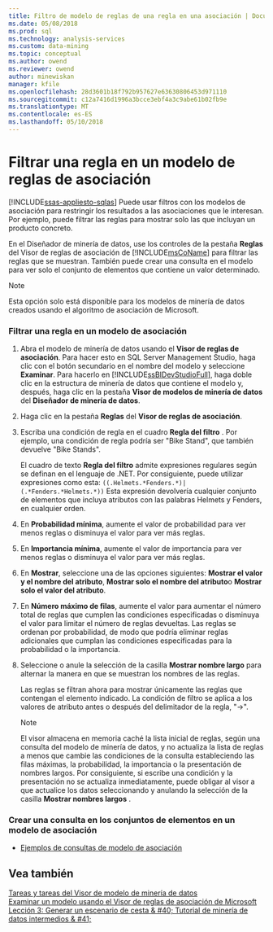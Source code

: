```yaml
---
title: Filtro de modelo de reglas de una regla en una asociación | Documentos de Microsoft
ms.date: 05/08/2018
ms.prod: sql
ms.technology: analysis-services
ms.custom: data-mining
ms.topic: conceptual
ms.author: owend
ms.reviewer: owend
author: minewiskan
manager: kfile
ms.openlocfilehash: 28d3601b18f792b957627e63630806453d971110
ms.sourcegitcommit: c12a7416d1996a3bcce3ebf4a3c9abe61b02fb9e
ms.translationtype: MT
ms.contentlocale: es-ES
ms.lasthandoff: 05/10/2018
---
```

# <a name="filter-a-rule-in-an-association-rules-model"></a>Filtrar una regla en un modelo de reglas de asociación
[!INCLUDE[ssas-appliesto-sqlas](../../includes/ssas-appliesto-sqlas.md)]
  Puede usar filtros con los modelos de asociación para restringir los resultados a las asociaciones que le interesan. Por ejemplo, puede filtrar las reglas para mostrar solo las que incluyan un producto concreto.  
  
 En el Diseñador de minería de datos, use los controles de la pestaña **Reglas** del Visor de reglas de asociación de [!INCLUDE[msCoName](../../includes/msconame-md.md)] para filtrar las reglas que se muestran.  También puede crear una consulta en el modelo para ver solo el conjunto de elementos que contiene un valor determinado.  
  
> [!NOTE]  
>  Esta opción solo está disponible para los modelos de minería de datos creados usando el algoritmo de asociación de Microsoft.  
  
### <a name="filter-a-rule-in-an-association-model"></a>Filtrar una regla en un modelo de asociación  
  
1.  Abra el modelo de minería de datos usando el **Visor de reglas de asociación**. Para hacer esto en SQL Server Management Studio, haga clic con el botón secundario en el nombre del modelo y seleccione **Examinar**. Para hacerlo en [!INCLUDE[ssBIDevStudioFull](../../includes/ssbidevstudiofull-md.md)], haga doble clic en la estructura de minería de datos que contiene el modelo y, después, haga clic en la pestaña **Visor de modelos de minería de datos** del **Diseñador de minería de datos**.  
  
2.  Haga clic en la pestaña **Reglas** del **Visor de reglas de asociación**.  
  
3.  Escriba una condición de regla en el cuadro **Regla del filtro** . Por ejemplo, una condición de regla podría ser "Bike Stand", que también devuelve "Bike Stands".  
  
     El cuadro de texto **Regla del filtro** admite expresiones regulares según se definan en el lenguaje de .NET. Por consiguiente, puede utilizar expresiones como esta: `((.Helmets.*Fenders.*)|(.*Fenders.*Helmets.*))` Esta expresión devolvería cualquier conjunto de elementos que incluya atributos con las palabras Helmets y Fenders, en cualquier orden.  
  
4.  En **Probabilidad mínima**, aumente el valor de probabilidad para ver menos reglas o disminuya el valor para ver más reglas.  
  
5.  En **Importancia mínima**, aumente el valor de importancia para ver menos reglas o disminuya el valor para ver más reglas.  
  
6.  En **Mostrar**, seleccione una de las opciones siguientes: **Mostrar el valor y el nombre del atributo**, **Mostrar solo el nombre del atributo**o **Mostrar solo el valor del atributo**.  
  
7.  En **Número máximo de filas**, aumente el valor para aumentar el número total de reglas que cumplen las condiciones especificadas o disminuya el valor para limitar el número de reglas devueltas. Las reglas se ordenan por probabilidad, de modo que podría eliminar reglas adicionales que cumplan las condiciones especificadas para la probabilidad o la importancia.  
  
8.  Seleccione o anule la selección de la casilla **Mostrar nombre largo** para alternar la manera en que se muestran los nombres de las reglas.  
  
     Las reglas se filtran ahora para mostrar únicamente las reglas que contengan el elemento indicado. La condición de filtro se aplica a los valores de atributo antes o después del delimitador de la regla, "->".  
  
    > [!NOTE]  
    >  El visor almacena en memoria caché la lista inicial de reglas, según una consulta del modelo de minería de datos, y no actualiza la lista de reglas a menos que cambie las condiciones de la consulta estableciendo las filas máximas, la probabilidad, la importancia o la presentación de nombres largos. Por consiguiente, si escribe una condición y la presentación no se actualiza inmediatamente, puede obligar al visor a que actualice los datos seleccionando y anulando la selección de la casilla **Mostrar nombres largos** .  
  
### <a name="create-a-query-on-the-itemsets-in-an-association-model"></a>Crear una consulta en los conjuntos de elementos en un modelo de asociación  
  
-   [Ejemplos de consultas de modelo de asociación](../../analysis-services/data-mining/association-model-query-examples.md)  
  
## <a name="see-also"></a>Vea también  
 [Tareas y tareas del Visor de modelo de minería de datos](../../analysis-services/data-mining/mining-model-viewer-tasks-and-how-tos.md)   
 [Examinar un modelo usando el Visor de reglas de asociación de Microsoft](../../analysis-services/data-mining/browse-a-model-using-the-microsoft-association-rules-viewer.md)   
 [Lección 3: Generar un escenario de cesta & #40; Tutorial de minería de datos intermedios & #41;](http://msdn.microsoft.com/library/651eef38-772e-4d97-af51-075b1b27fc5a)  
  
  

